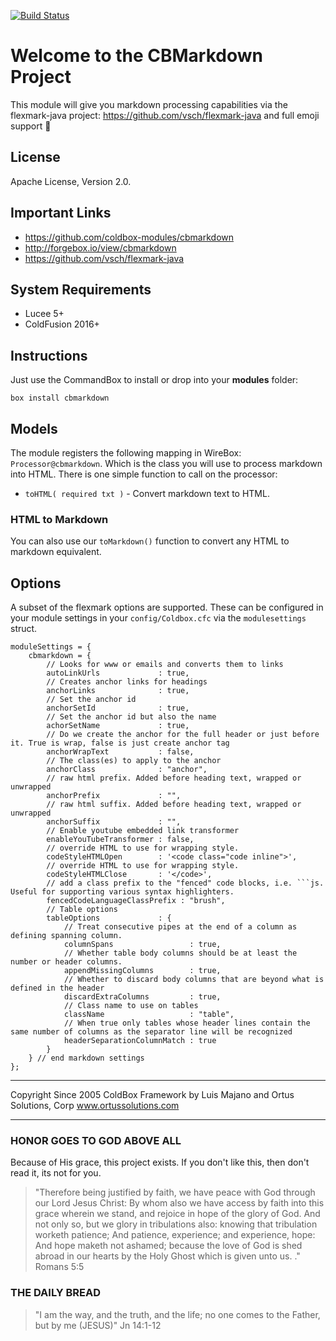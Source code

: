 [![Build Status](https://travis-ci.org/coldbox-modules/cbmarkdown.svg?branch=development)](https://travis-ci.org/coldbox-modules/cbmarkdown)

# Welcome to the CBMarkdown Project

This module will give you markdown processing capabilities via the flexmark-java project: https://github.com/vsch/flexmark-java and full emoji support :rocket:

## License

Apache License, Version 2.0.

## Important Links

- https://github.com/coldbox-modules/cbmarkdown
- http://forgebox.io/view/cbmarkdown
- https://github.com/vsch/flexmark-java

## System Requirements

- Lucee 5+
- ColdFusion 2016+

## Instructions

Just use the CommandBox to install or drop into your **modules** folder:

`box install cbmarkdown`

## Models

The module registers the following mapping in WireBox: `Processor@cbmarkdown`. Which is the class you will use to process markdown into HTML.  There is one simple function to call on the processor:

* `toHTML( required txt )` - Convert markdown text to HTML.

### HTML to Markdown

You can also use our `toMarkdown()` function to convert any HTML to markdown equivalent.

## Options

A subset of the flexmark options are supported.  These can be configured in your module settings in your `config/Coldbox.cfc` via the `modulesettings` struct.

```
moduleSettings = {
	cbmarkdown = {
		// Looks for www or emails and converts them to links
		autoLinkUrls             : true,
		// Creates anchor links for headings
		anchorLinks              : true,
		// Set the anchor id
		anchorSetId              : true,
		// Set the anchor id but also the name
		achorSetName             : true,
		// Do we create the anchor for the full header or just before it. True is wrap, false is just create anchor tag
		anchorWrapText           : false,
		// The class(es) to apply to the anchor
		anchorClass              : "anchor",
		// raw html prefix. Added before heading text, wrapped or unwrapped
		anchorPrefix             : "",
		// raw html suffix. Added before heading text, wrapped or unwrapped
		anchorSuffix             : "",
		// Enable youtube embedded link transformer
		enableYouTubeTransformer : false,
		// override HTML to use for wrapping style.
		codeStyleHTMLOpen		 : '<code class="code inline">',
		// override HTML to use for wrapping style.
		codeStyleHTMLClose		 : '</code>',
		// add a class prefix to the "fenced" code blocks, i.e. ```js. Useful for supporting various syntax highlighters.
		fencedCodeLanguageClassPrefix : "brush",
		// Table options
		tableOptions             : {
			// Treat consecutive pipes at the end of a column as defining spanning column.
			columnSpans                 : true,
			// Whether table body columns should be at least the number or header columns.
			appendMissingColumns        : true,
			// Whether to discard body columns that are beyond what is defined in the header
			discardExtraColumns         : true,
			// Class name to use on tables
			className                   : "table",
			// When true only tables whose header lines contain the same number of columns as the separator line will be recognized
			headerSeparationColumnMatch : true
		}
	} // end markdown settings
};
```

********************************************************************************
Copyright Since 2005 ColdBox Framework by Luis Majano and Ortus Solutions, Corp
www.ortussolutions.com
********************************************************************************

### HONOR GOES TO GOD ABOVE ALL

Because of His grace, this project exists. If you don't like this, then don't read it, its not for you.

>"Therefore being justified by faith, we have peace with God through our Lord Jesus Christ:
By whom also we have access by faith into this grace wherein we stand, and rejoice in hope of the glory of God.
And not only so, but we glory in tribulations also: knowing that tribulation worketh patience;
And patience, experience; and experience, hope:
And hope maketh not ashamed; because the love of God is shed abroad in our hearts by the 
Holy Ghost which is given unto us. ." Romans 5:5

### THE DAILY BREAD

> "I am the way, and the truth, and the life; no one comes to the Father, but by me (JESUS)" Jn 14:1-12
